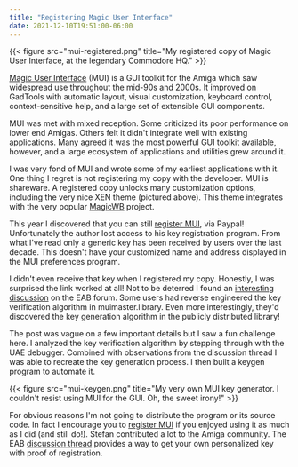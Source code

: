 ```yaml
---
title: "Registering Magic User Interface"
date: 2021-12-10T19:51:00-06:00
---
```


{{< figure src="mui-registered.png" title="My registered copy of Magic User Interface, at the legendary Commodore HQ." >}}

[Magic User Interface](http://www.sasg.com/mui/) (MUI) is a GUI toolkit for the Amiga which saw widespread use throughout the mid-90s and 2000s. It improved on GadTools with automatic layout, visual customization, keyboard control, context-sensitive help, and a large set of extensible GUI components.

MUI was met with mixed reception. Some criticized its poor performance on lower end Amigas. Others felt it didn't integrate well with existing applications. Many agreed it was the most powerful GUI toolkit available, however, and a large ecosystem of applications and utilities grew around it.

I was very fond of MUI and wrote some of my earliest applications with it. One thing I regret is not registering my copy with the developer. MUI is shareware. A registered copy unlocks many customization options, including the very nice XEN theme (pictured above). This theme integrates with the very popular [MagicWB](http://www.sasg.com/mwb/) project.

This year I discovered that you can still [register MUI](http://www.sasg.com/cgi-sasg/order_info?app=mui), via Paypal! Unfortunately the author lost access to his key registration program. From what I've read only a generic key has been received by users over the last decade. This doesn't have your customized name and address displayed in the MUI preferences program.

I didn't even receive that key when I registered my copy. Honestly, I was surprised the link worked at all! Not to be deterred I found an [interesting discussion](https://eab.abime.net/showthread.php?t=37249&page=5) on the EAB forum. Some users had reverse engineered the key verification algorithm in muimaster.library. Even more interestingly, they'd discovered the key generation algorithm in the publicly distributed library!

The post was vague on a few important details but I saw a fun challenge here. I analyzed the key verification algorithm by stepping through with the UAE debugger. Combined with observations from the discussion thread I was able to recreate the key generation process. I then built a keygen program to automate it.

{{< figure src="mui-keygen.png" title="My very own MUI key generator. I couldn't resist using MUI for the GUI. Oh, the sweet irony!" >}}

For obvious reasons I'm not going to distribute the program or its source code. In fact I encourage you to [register MUI](http://www.sasg.com/cgi-sasg/order_info?app=mui) if you enjoyed using it as much as I did (and still do!). Stefan contributed a lot to the Amiga community. The EAB [discussion thread](https://eab.abime.net/showthread.php?t=37249&page=5) provides a way to get your own personalized key with proof of registration.

